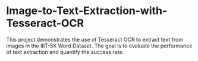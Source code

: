 # Image-to-Text-Extraction-with-Tesseract-OCR
This project demonstrates the use of Tesseract OCR to extract text from images in the IIIT-5K Word Dataset. The goal is to evaluate the performance of text extraction and quantify the success rate.
